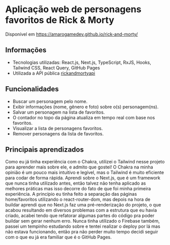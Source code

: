 # Aplicação web de personagens favoritos de Rick & Morty
Disponível em https://amarogamedev.github.io/rick-and-morty/

## Informações
- Tecnologias utilizadas: React.js, Next.js, TypeScript, RxJS, Hooks, Tailwind CSS, React Query, GitHub Pages
- Utilizada a API pública [rickandmortyapi](https://rickandmortyapi.com/documentation/#introduction)

## Funcionalidades
- Buscar um personagem pelo nome.
- Exibir informações (nome, gênero e foto) sobre o(s) personagem(ns).
- Salvar um personagem na lista de favoritos.
- O contador no topo da página atualiza em tempo real com base nos favoritos.
- Visualizar a lista de personagens favoritos.
- Remover personagens da lista de favoritos.

## Principais aprendizados
Como eu já tinha experiência com o Chakra, utilizei o Tailwind nesse projeto para aprender mais sobre ele, e admito que gostei! O Chakra na minha opinião é um pouco mais intuitivo e legível, mas o Tailwind é muito eficiente para codar de forma rápida.
Aprendi sobre o Next.js, que é um framework que nunca tinha utilizado antes, então talvez não tenha aplicado as melhores práticas mas isso decorre do fato de que foi minha primeira experiência.
A princípio eu tinha feito a separação das páginas home/favoritos utilizando o react-router-dom, mas depois na hora de buildar aprendi que no Next.js faz uma pré-renderização do projeto, o que acabou resultando em diversos problemas com a estrutura que eu havia criado, acabei tendo que refatorar algumas partes do código pra poder buildar sem gerar nenhum erro.
Nunca tinha utilizado o Firebase também, passei um tempinho estudando sobre e tentei realizar o deploy por lá mas não estava funcionando, então pra não perder muito tempo decidi seguir com o que eu já era familiar que é o GitHub Pages.
